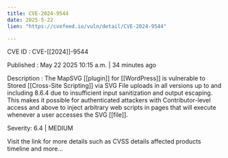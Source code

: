 ```yaml
---
title: CVE-2024-9544
date: 2025-5-22
lien: "https://cvefeed.io/vuln/detail/CVE-2024-9544"

---
```


CVE ID : CVE-[[2024]]-9544

Published :  May 22
2025
10:15 a.m. | 34 minutes ago

Description : The MapSVG [[plugin]] for [[WordPress]] is vulnerable to Stored [[Cross-Site Scripting]] via SVG File uploads in all versions up to
and including
8.6.4 due to insufficient input sanitization and output escaping. This makes it possible for authenticated attackers
with Contributor-level access and above
to inject arbitrary web scripts in pages that will execute whenever a user accesses the SVG [[file]].

Severity: 6.4 | MEDIUM

Visit the link for more details
such as CVSS details
affected products
timeline
and more...
